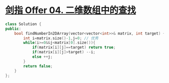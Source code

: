 # [剑指 Offer 04. 二维数组中的查找](https://leetcode-cn.com/problems/er-wei-shu-zu-zhong-de-cha-zhao-lcof/)

```cpp
class Solution {
public:
    bool findNumberIn2DArray(vector<vector<int>>& matrix, int target) {
        int i=matrix.size()-1,j=0; // 优秀
        while(i>=0&&j<matrix[0].size()){
            if(matrix[i][j]==target) return true;
            if(matrix[i][j]>target) --i;
            else ++j;
        }
        return false;
    }
};
```